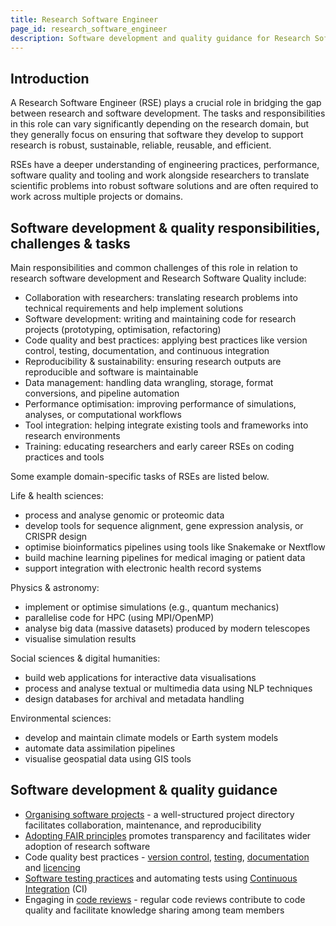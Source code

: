 ```yaml
---
title: Research Software Engineer
page_id: research_software_engineer
description: Software development and quality guidance for Research Software Engineers (RSEs)
---
```



## Introduction

A Research Software Engineer (RSE) plays a crucial role in bridging the gap between research and software development. 
The tasks and responsibilities in this role can vary significantly depending on the research domain, but they generally 
focus on ensuring that software they develop to support research is robust, sustainable, reliable, reusable, and efficient.

RSEs have a deeper understanding of engineering practices, performance, software quality and tooling and work alongside 
researchers to translate scientific problems into robust software solutions and are often required to work across 
multiple projects or domains.

## Software development & quality responsibilities, challenges & tasks

Main responsibilities and common challenges of this role in relation to research software development and Research Software Quality include:

- Collaboration with researchers: translating research problems into technical requirements and help implement solutions
- Software development: writing and maintaining code for research projects (prototyping, optimisation, refactoring)
- Code quality and best practices: applying best practices like version control, testing, documentation, and continuous integration
- Reproducibility & sustainability: ensuring research outputs are reproducible and software is maintainable
- Data management: handling data wrangling, storage, format conversions, and pipeline automation
- Performance optimisation: improving performance of simulations, analyses, or computational workflows
- Tool integration: helping integrate existing tools and frameworks into research environments
- Training: educating researchers and early career RSEs on coding practices and tools

Some example domain-specific tasks of RSEs are listed below.

Life & health sciences:

- process and analyse genomic or proteomic data
- develop tools for sequence alignment, gene expression analysis, or CRISPR design
- optimise bioinformatics pipelines using tools like Snakemake or Nextflow
- build machine learning pipelines for medical imaging or patient data
- support integration with electronic health record systems

Physics & astronomy:

- implement or optimise simulations (e.g., quantum mechanics)
- parallelise code for HPC (using MPI/OpenMP)
- analyse big data (massive datasets) produced by modern telescopes
- visualise simulation results

Social sciences & digital humanities:

- build web applications for interactive data visualisations
- process and analyse textual or multimedia data using NLP techniques
- design databases for archival and metadata handling

Environmental sciences:

- develop and maintain climate models or Earth system models
- automate data assimilation pipelines
- visualise geospatial data using GIS tools


## Software development & quality guidance

- [Organising software projects](./organising_software_projects) - a well-structured project directory facilitates collaboration, maintenance, and reproducibility
- [Adopting FAIR principles](./fair_rs) promotes transparency and facilitates wider adoption of research software
- Code quality best practices - [version control](./using_version_control), [testing](./testing_software), [documentation](./documenting_software) and [licencing](./licensing_software)
- [Software testing practices](./testing_software) and automating tests using [Continuous Integration](./ci_cd) (CI)
- Engaging in [code reviews](./code_review) - regular code reviews contribute to code quality and facilitate knowledge sharing among team members
